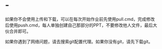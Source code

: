 # -
如果你不会使用上传和下载，可以在每次开始作业前先使用pull.cmd，完成修改后使用push.cmd，每人单独创建自己那部分的PPT，不要修改他人文件，最后大伙合并即可。

如果你遇到了网络问题，请去搜索git配置代理。如果你没有git，请先下载git。